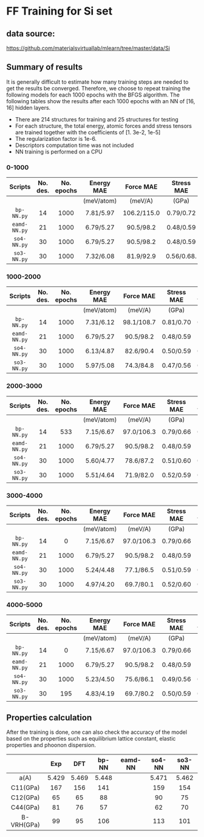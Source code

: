 # FF Training for Si set

## data source:
https://github.com/materialsvirtuallab/mlearn/tree/master/data/Si

## Summary of results 

It is generally difficult to estimate how many training steps are needed to get the results be converged.
Therefore, we choose to repeat training the following models for each 1000 epochs with the BFGS algorithm.
The following tables show the results after each 1000 epochs with an NN of [16, 16] hidden layers.

- There are 214 structures for training and 25 structures for testing
- For each structure, the total energy, atomic forces andd stress tensors are trained together with the coefficients of [1. 3e-2, 1e-5]
- The regularization factor is 1e-6.
- Descriptors computation time was not included
- NN training is performed on a CPU

### 0-1000

|Scripts| No. des.      | No. epochs | Energy MAE | Force MAE | Stress MAE |  CPU time|  
|:-----:|:-------------:|:----------:|:----------:|:---------:|:----------:|:--------:|
|       |               |            | (meV/atom) | (meV/A)   | (GPa)      |   (hr)  |
|`bp-NN.py`  | 14       | 1000       |   7.81/5.97|106.2/115.0| 0.79/0.72  |   0.31  |
|`eamd-NN.py`| 21       | 1000       |   6.79/5.27| 90.5/98.2 | 0.48/0.59  |. |
|`so4-NN.py` | 30       | 1000       |   6.79/5.27| 90.5/98.2 | 0.48/0.59  |  0.47   |
|`so3-NN.py` | 30       | 1000       |   7.32/6.08| 81.9/92.9 | 0.56/0.68. |  0.38   |

### 1000-2000

|Scripts| No. des.      | No. epochs | Energy MAE | Force MAE | Stress MAE |  CPU time|  
|:-----:|:-------------:|:----------:|:----------:|:---------:|:----------:|:--------:|
|       |               |            | (meV/atom) | (meV/A)   | (GPa)      |   (hr)  |
|`bp-NN.py`  | 14       | 1000       |   7.31/6.12| 98.1/108.7| 0.81/0.70  |   0.32  |
|`eamd-NN.py`| 21       | 1000       |   6.79/5.27| 90.5/98.2 | 0.48/0.59  |.|
|`so4-NN.py` | 30       | 1000       |   6.13/4.87| 82.6/90.4 | 0.50/0.59  |  0.34   |
|`so3-NN.py` | 30       | 1000       |   5.97/5.08| 74.3/84.8 | 0.47/0.56  |  0.37   |

### 2000-3000

|Scripts| No. des.      | No. epochs | Energy MAE | Force MAE | Stress MAE |  CPU time|  
|:-----:|:-------------:|:----------:|:----------:|:---------:|:----------:|:--------:|
|       |               |            | (meV/atom) | (meV/A)   | (GPa)      |   (hr)  |
|`bp-NN.py`  | 14       |  533       |   7.15/6.67| 97.0/106.3| 0.79/0.66  |   0.15  |
|`eamd-NN.py`| 21       | 1000       |   6.79/5.27| 90.5/98.2 | 0.48/0.59  |.|
|`so4-NN.py` | 30       | 1000       |   5.60/4.77| 78.6/87.2 | 0.51/0.60  |  0.33   |
|`so3-NN.py` | 30       | 1000       |   5.51/4.64| 71.9/82.0 | 0.52/0.59  |  0.41   |

### 3000-4000

|Scripts| No. des.      | No. epochs | Energy MAE | Force MAE | Stress MAE |  CPU time|  
|:-----:|:-------------:|:----------:|:----------:|:---------:|:----------:|:--------:|
|       |               |            | (meV/atom) | (meV/A)   | (GPa)      |   (hr)  |
|`bp-NN.py`  | 14       |  0         |   7.15/6.67| 97.0/106.3| 0.79/0.66  |   0     |
|`eamd-NN.py`| 21       | 1000       |   6.79/5.27| 90.5/98.2 | 0.48/0.59  |.|
|`so4-NN.py` | 30       | 1000       |   5.24/4.48| 77.1/86.5 | 0.51/0.59  |  0.33   |
|`so3-NN.py` | 30       | 1000       |   4.97/4.20| 69.7/80.1 | 0.52/0.60  |  0.36   |

### 4000-5000

|Scripts| No. des.      | No. epochs | Energy MAE | Force MAE | Stress MAE |  CPU time|  
|:-----:|:-------------:|:----------:|:----------:|:---------:|:----------:|:--------:|
|       |               |            | (meV/atom) | (meV/A)   | (GPa)      |   (hr)  |
|`bp-NN.py`  | 14       |  0         |   7.15/6.67| 97.0/106.3| 0.79/0.66  |   0     |
|`eamd-NN.py`| 21       | 1000       |   6.79/5.27| 90.5/98.2 | 0.48/0.59  |.|
|`so4-NN.py` | 30       | 1000       |   5.23/4.50| 75.6/86.1 | 0.49/0.56  |  0.33   |
|`so3-NN.py` | 30       | 195        |   4.83/4.19| 69.7/80.2 | 0.50/0.59  |  0.08   |


## Properties calculation
After the training is done, one can also check the accuracy of the model based on the properties such as equilibrium lattice constant, elastic properties and phoonon dispersion.

|          | Exp   | DFT   | bp-NN |eamd-NN| so4-NN | so3-NN|  
|:--------:|:-----:|:-----:|:-----:|:-----:|:------:|:-----:|
| a(A)     | 5.429 |5.469  | 5.448 |       | 5.471  | 5.462 |
|C11(GPa)  | 167   |156    | 141   |  | 159    | 154   |
|C12(GPa)  |  65   | 65    |  88   |  |  90    |  75   |
|C44(GPa)  |  81   | 76    |  57   |  |  62    |  70   |
|B-VRH(GPa)|  99   | 95    |  106  |  | 113    |  101  |


